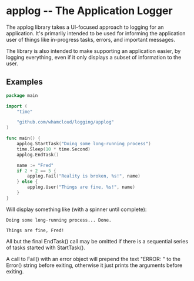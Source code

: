 # applog -- The Application Logger

The applog library takes a UI-focused approach to logging for an application. It's primarily intended to be used for informing the application user of
things like in-progress tasks, errors, and important messages.

The library is also intended to make supporting an application easier, by
logging everything, even if it only displays a subset of information to
the user.

## Examples

``` go
package main

import (
    "time"

    "github.com/whamcloud/logging/applog"
)

func main() {
    applog.StartTask("Doing some long-running process")
    time.Sleep(10 * time.Second)
    applog.EndTask()    

    name := "Fred"
    if 2 + 2 == 5 {
        applog.Fail("Reality is broken, %s!", name)
    } else {
        applog.User("Things are fine, %s!", name)
    }
}
```

Will display something like (with a spinner until complete):

    Doing some long-running process... Done.

    Things are fine, Fred!

All but the final EndTask() call may be omitted if there is a sequential
series of tasks started with StartTask().

A call to Fail() with an error object will prepend the text "ERROR: " to
the Error() string before exiting, otherwise it just prints the arguments
before exiting.
